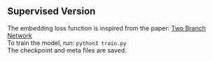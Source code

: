 ## Supervised Version
The embedding loss function is inspired from the paper: <a href="https://arxiv.org/pdf/1704.03470.pdf">Two Branch Network</a>
<br>
To train the model, run: `python3 train.py` <br>
The checkpoint and meta files are saved.
